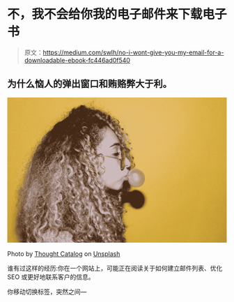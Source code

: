 # 不，我不会给你我的电子邮件来下载电子书

> 原文：<https://medium.com/swlh/no-i-wont-give-you-my-email-for-a-downloadable-ebook-fc446ad0f540>

## 为什么恼人的弹出窗口和贿赂弊大于利。

![](img/27062742b036912ec1b31b0dcc110f4c.png)

Photo by [Thought Catalog](https://unsplash.com/@thoughtcatalog?utm_source=medium&utm_medium=referral) on [Unsplash](https://unsplash.com?utm_source=medium&utm_medium=referral)

谁有过这样的经历:你在一个网站上，可能正在阅读关于如何建立邮件列表、优化 SEO 或更好地联系客户的信息。

你移动切换标签，突然之间—